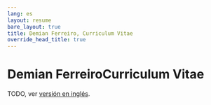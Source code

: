 ```yaml
---
lang: es
layout: resume
bare_layout: true
title: Demian Ferreiro, Curriculum Vitae
override_head_title: true
---
```


<h1 class="wide-heading">Demian Ferreiro<span class="subtitle">Curriculum Vitae</span></h1>

TODO, ver [versión en inglés](/resume).
